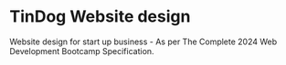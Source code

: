 # TinDog Website design 

Website design for start up business - As per The Complete 2024 Web Development Bootcamp Specification.

